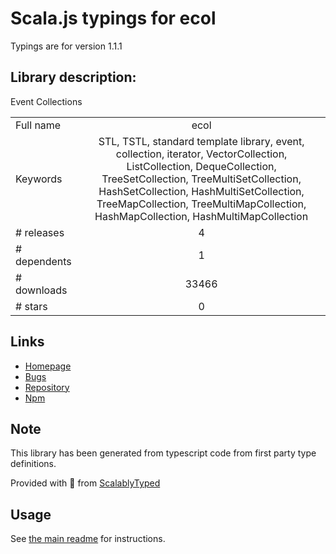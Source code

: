 
# Scala.js typings for ecol

Typings are for version 1.1.1

## Library description:
Event Collections

|                    |                 |
| ------------------ | :-------------: |
| Full name          | ecol |
| Keywords           | STL, TSTL, standard template library, event, collection, iterator, VectorCollection, ListCollection, DequeCollection, TreeSetCollection, TreeMultiSetCollection, HashSetCollection, HashMultiSetCollection, TreeMapCollection, TreeMultiMapCollection, HashMapCollection, HashMultiMapCollection |
| # releases         | 4 |
| # dependents       | 1 |
| # downloads        | 33466 |
| # stars            | 0 |

## Links
- [Homepage](https://github.com/samchon/ecol)
- [Bugs](https://github.com/samchon/ecol/issues)
- [Repository](https://github.com/samchon/ecol)
- [Npm](https://www.npmjs.com/package/ecol)
    


## Note
This library has been generated from typescript code from first party type definitions.

Provided with :purple_heart: from [ScalablyTyped](https://github.com/oyvindberg/ScalablyTyped)

## Usage
See [the main readme](../../readme.md) for instructions.


